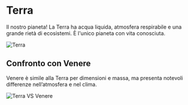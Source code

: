 # Terra

Il nostro pianeta! La Terra ha acqua liquida, atmosfera respirabile e una grande rietà di ecosistemi. È l'unico pianeta con vita conosciuta.

![Terra](assets/images/terra.jpg)

## Confronto con Venere

Venere è simile alla Terra per dimensioni e massa, ma presenta notevoli differenze nell’atmosfera e nel clima.

![Terra VS Venere](./assets/images/Terra-vs-Venere.jpg)
